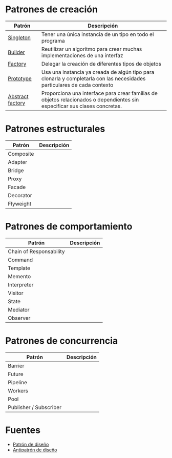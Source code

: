 
# Patrones de creación

| Patrón                    | Descripción                                                                   |
|---------------------------|-------------------------------------------------------------------------------|
| [Singleton](./pages/Singleton.md)                 | Tener una única instancia de un tipo en todo el programa                      |
| [Builder](./pages/Builder.md)                   | Reutilizar un algoritmo para crear muchas implementaciones de una interfaz    |
| [Factory](./pages/Factory.md)                   | Delegar la creación de diferentes tipos de objetos              |
| [Prototype](./pages/Prototype.md)                 | Usa una instancia ya creada de algún tipo para clonarla y completarla con las necesidades particulares de cada contexto              |
| [Abstract factory](./pages/AbstractFactory.md)          | Proporciona una interface para crear familias de objetos relacionados o dependientes sin especificar sus clases concretas.|

# Patrones estructurales

| Patrón                    | Descripción   |
|---------------------------|---------------|
| Composite                 |               |
| Adapter                   |               |
| Bridge                    |               |
| Proxy                     |               |
| Facade                    |               |
| Decorator                 |               |
| Flyweight                 |               |

# Patrones de comportamiento

| Patrón                    | Descripción   |
|---------------------------|---------------|
| Chain of Responsability   |               |
| Command                   |               |
| Template                  |               |
| Memento                   |               |
| Interpreter               |               |
| Visitor                   |               |
| State                     |               |
| Mediator                  |               |
| Observer                  |               |

# Patrones de concurrencia

| Patrón                    | Descripción   |
|---------------------------|---------------|
| Barrier                   |               |
| Future                    |               |
| Pipeline                  |               |
| Workers                   |               |
| Pool                      |               |
| Publisher / Subscriber    |               |

# Fuentes
- [Patrón de diseño](https://es.wikipedia.org/wiki/Patr%C3%B3n_de_dise%C3%B1o)
- [Antipatrón de diseño](https://es.wikipedia.org/wiki/Antipatr%C3%B3n_de_dise%C3%B1o)

